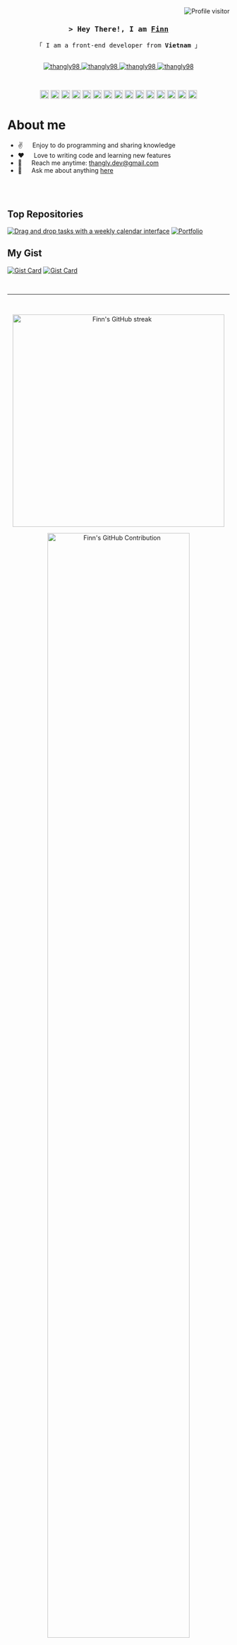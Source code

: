 <a href="https://komarev.com/ghpvc/?username=thangly98">
  <img align="right" src="https://komarev.com/ghpvc/?username=thangly98&label=Visitors&color=0e75b6&style=flat" alt="Profile visitor" />
</a>

<br/>

<!-- Intro  -->
<h3 align="center">
  <samp>&gt; Hey There!, I am
    <b><a target="_blank" href="https://thangly.vercel.app">Finn</a></b>
  </samp>
</h3>


<p align="center"> 
  <samp>
    「 I am a front-end developer from <b>Vietnam</b> 」
    <br>
    <br>
  </samp>
</p>

<p align="center">
  <a href="https://thangly.vercel.app" target="blank">
    <img src="https://img.shields.io/badge/Website-DC143C?style=for-the-badge&logo=medium&logoColor=white" alt="thangly98" />
  </a>
  <a href="https://linkedin.com/in/thang-ly" target="_blank">
    <img src="https://img.shields.io/badge/LinkedIn-0077B5?style=for-the-badge&logo=linkedin&logoColor=white" alt="thangly98"/>
  </a>
  <a href="https://facebook.com/th.ng.lyy" target="_blank">
    <img src="https://img.shields.io/badge/Facebook-20BEFF?&style=for-the-badge&logo=facebook&logoColor=white" alt="thangly98"  />
  </a> 
  <a href="https://instagram.com/th.ng.ly" target="_blank">
    <img src="https://img.shields.io/badge/Instagram-fe4164?style=for-the-badge&logo=instagram&logoColor=white" alt="thangly98" />
  </a> 
</p>
<br />
<p align="center">
  <code><img height="20" alt="html" title="HTML" src="https://cdn.simpleicons.org/html5/E34F26"></code>
  <code><img height="20" alt="css" title="CSS" src="https://cdn.simpleicons.org/css3/1572B6"></code>
  <code><img height="20" alt="styled components" title="Styled Components" src="https://cdn.simpleicons.org/styledcomponents/DB7093"></code>
  <code><img height="20" alt="sass" title="SASS" src="https://cdn.simpleicons.org/sass/CC6699"></code>
  <code><img height="20" alt="Ant Design" title="And Design" src="https://cdn.simpleicons.org/antdesign/0170FE"></code>
  <code><img height="20" alt="tailwind" title="Tailwind Css" src="https://cdn.simpleicons.org/tailwindcss/06B6D4"></code>
  <code><img height="20" alt="bootstrap" title="Bootstrap" src="https://cdn.simpleicons.org/bootstrap/7952B3"></code>
  <code><img height="20" alt="javascript" title="JavaScript" src="https://cdn.simpleicons.org/javascript/F7DF1E"></code>
  <code><img height="20" alt="typescript" title="TypeScript" src="https://cdn.simpleicons.org/typescript/3178C6"></code>
  <code><img height="20" alt="react" title="React" src="https://cdn.simpleicons.org/react/61DAFB"></code>
  <code><img height="20" alt="nextjs" title="Next.js" src="https://cdn.simpleicons.org/next.js/ffffff"></code>
  <code><img height="20" alt="redux" title="Redux" src="https://cdn.simpleicons.org/redux/764ABC"></code>
  <code><img height="20" alt="graphql" title="GraphQL" src="https://cdn.simpleicons.org/graphql/E10098"></code>
  <code><img height="20" alt="visual-studio-code" title="Visual Studio Code" src="https://cdn.simpleicons.org/visualstudiocode/007ACC"></code>
  <code><img height="20" alt="git" title="Git" src="https://cdn.simpleicons.org/git/F05032"></code>
</p>

<!-- About Section -->
 # About me
 
<ul list-style-type="none">
  <li>✌️ &emsp; Enjoy to do programming and sharing knowledge</li>
  <li>❤️ &emsp; Love to writing code and learning new features</li>
  <li>📧 &emsp; Reach me anytime: <a href="mailto:thangly.dev@gmail.com">thangly.dev@gmail.com</a></li>
  <li>💬 &emsp; Ask me about anything <a href="https://github.com/thangly98/thangly98/issues">here</a></li>
</ul>

<br/>
<br/>

## Top Repositories

[![Drag and drop tasks with a weekly calendar interface](https://github-readme-stats.vercel.app/api/pin/?username=thangly98&repo=calendar-drag-drop&border_color=7F3FBF&bg_color=0D1117&title_color=C9D1D9&text_color=8B949E&icon_color=7F3FBF)](https://github.com/thangly98/calendar-drag-drop)
[![Portfolio](https://github-readme-stats.vercel.app/api/pin/?username=thangly98&repo=portfolio&border_color=7F3FBF&bg_color=0D1117&title_color=C9D1D9&text_color=8B949E&icon_color=7F3FBF)](https://github.com/thangly98/portfolio)

## My Gist

[![Gist Card](https://github-readme-stats.vercel.app/api/gist?id=3b3adffdf75ef9858289c7853e83f395&border_color=7F3FBF&bg_color=0D1117&title_color=C9D1D9&text_color=8B949E&icon_color=7F3FBF)](https://gist.github.com/thangly98/3b3adffdf75ef9858289c7853e83f395/)
[![Gist Card](https://github-readme-stats.vercel.app/api/gist?id=2770bcbb08c70de0332de83da45b59d5&border_color=7F3FBF&bg_color=0D1117&title_color=C9D1D9&text_color=8B949E&icon_color=7F3FBF)](https://gist.github.com/thangly98/2770bcbb08c70de0332de83da45b59d5/)

<br/>
<hr/>
<br/>

<p align="center">
  <a href="https://github.com/thangly98">
    <img width="480px" src="https://github-readme-streak-stats.herokuapp.com/?user=thangly98&theme=radical&border=7F3FBF&background=0D1117" alt="Finn's GitHub streak"/>
  </a>
</p>

<p align="center">
  <a href="https://github.com/thangly98">
    <img width="80%" src="https://github-profile-summary-cards.vercel.app/api/cards/profile-details?username=thangly98&theme=radical" alt="Finn's GitHub Contribution"/>
  </a>
</p>

<p align="center">
    <a href="https://github.com/thangly98">
      <img width="480px" alt="Finn's Github Stats" src="https://github-readme-stats.vercel.app/api?username=thangly98&show_icons=true&count_private=true&theme=react&border_color=7F3FBF&bg_color=0D1117&title_color=F85D7F&icon_color=F8D866" />
    </a>
</p>

<p align="center">
  <a href="https://github.com/thangly98">
    <img width="480px" alt="Finn's Top Languages" src="https://github-readme-stats.vercel.app/api/top-langs?username=thangly98&langs_count=8&layout=compact&theme=react&border_color=7F3FBF&bg_color=0D1117&title_color=F85D7F&icon_color=F8D866" />
  </a>
</p>


![Finn's Graph](https://github-readme-activity-graph.vercel.app/graph?username=thangly98&custom_title=Finn's%20GitHub%20Activity%20Graph&bg_color=0D1117&color=7F3FBF&line=7F3FBF&point=7F3FBF&area_color=FFFFFF&title_color=FFFFFF&area=true)
